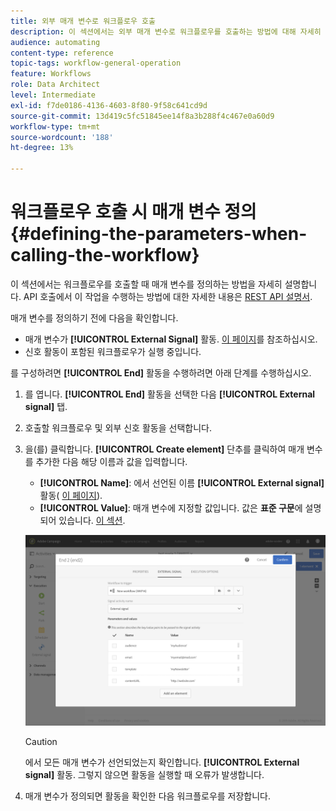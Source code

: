 ```yaml
---
title: 외부 매개 변수로 워크플로우 호출
description: 이 섹션에서는 외부 매개 변수로 워크플로우를 호출하는 방법에 대해 자세히 설명합니다.
audience: automating
content-type: reference
topic-tags: workflow-general-operation
feature: Workflows
role: Data Architect
level: Intermediate
exl-id: f7de0186-4136-4603-8f80-9f58c641cd9d
source-git-commit: 13d419c5fc51845ee14f8a3b288f4c467e0a60d9
workflow-type: tm+mt
source-wordcount: '188'
ht-degree: 13%

---
```


# 워크플로우 호출 시 매개 변수 정의 {#defining-the-parameters-when-calling-the-workflow}

이 섹션에서는 워크플로우를 호출할 때 매개 변수를 정의하는 방법을 자세히 설명합니다. API 호출에서 이 작업을 수행하는 방법에 대한 자세한 내용은 [REST API 설명서](../../api/using/triggering-a-signal-activity.md).

매개 변수를 정의하기 전에 다음을 확인합니다.

* 매개 변수가 **[!UICONTROL External Signal]** 활동. [이 페이지](../../automating/using/declaring-parameters-external-signal.md)를 참조하십시오.
* 신호 활동이 포함된 워크플로우가 실행 중입니다.

를 구성하려면 **[!UICONTROL End]** 활동을 수행하려면 아래 단계를 수행하십시오.

1. 를 엽니다. **[!UICONTROL End]** 활동을 선택한 다음 **[!UICONTROL External signal]** 탭.
1. 호출할 워크플로우 및 외부 신호 활동을 선택합니다.
1. 을(를) 클릭합니다. **[!UICONTROL Create element]** 단추를 클릭하여 매개 변수를 추가한 다음 해당 이름과 값을 입력합니다.

   * **[!UICONTROL Name]**: 에서 선언된 이름 **[!UICONTROL External signal]** 활동( [이 페이지](../../automating/using/declaring-parameters-external-signal.md)).
   * **[!UICONTROL Value]**: 매개 변수에 지정할 값입니다. 값은 **표준 구문**&#x200B;에 설명되어 있습니다. [이 섹션](../../automating/using/advanced-expression-editing.md#standard-syntax).

   ![](assets/extsignal_definingparameters_2.png)

   >[!CAUTION]
   >
   >에서 모든 매개 변수가 선언되었는지 확인합니다. **[!UICONTROL External signal]** 활동. 그렇지 않으면 활동을 실행할 때 오류가 발생합니다.

1. 매개 변수가 정의되면 활동을 확인한 다음 워크플로우를 저장합니다.
